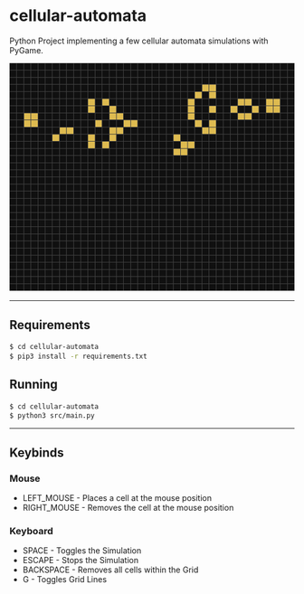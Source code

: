 # **cellular-automata**
Python Project implementing a few cellular automata simulations with PyGame.

![Preview Image](https://raw.githubusercontent.com/c1m50c/cellular-automata/assets/preview.gif)

---

## **Requirements**
```bash
$ cd cellular-automata
$ pip3 install -r requirements.txt
```

## **Running**
```bash
$ cd cellular-automata
$ python3 src/main.py
```

---

## **Keybinds**
### Mouse
- LEFT_MOUSE - Places a cell at the mouse position
- RIGHT_MOUSE - Removes the cell at the mouse position
### Keyboard
- SPACE - Toggles the Simulation
- ESCAPE - Stops the Simulation
- BACKSPACE - Removes all cells within the Grid
- G - Toggles Grid Lines